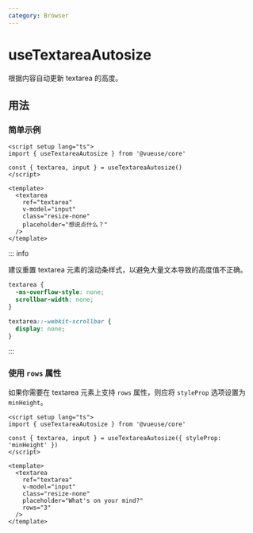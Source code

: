```yaml
---
category: Browser
---
```


# useTextareaAutosize

根据内容自动更新 textarea 的高度。

## 用法

### 简单示例

```vue
<script setup lang="ts">
import { useTextareaAutosize } from '@vueuse/core'

const { textarea, input } = useTextareaAutosize()
</script>

<template>
  <textarea
    ref="textarea"
    v-model="input"
    class="resize-none"
    placeholder="想说点什么？"
  />
</template>
```

::: info

建议重置 textarea 元素的滚动条样式，以避免大量文本导致的高度值不正确。

```css
textarea {
  -ms-overflow-style: none;
  scrollbar-width: none;
}

textarea::-webkit-scrollbar {
  display: none;
}
```

:::

### 使用 `rows` 属性

如果你需要在 textarea 元素上支持 `rows` 属性，则应将 `styleProp` 选项设置为 `minHeight`。

```vue
<script setup lang="ts">
import { useTextareaAutosize } from '@vueuse/core'

const { textarea, input } = useTextareaAutosize({ styleProp: 'minHeight' })
</script>

<template>
  <textarea
    ref="textarea"
    v-model="input"
    class="resize-none"
    placeholder="What's on your mind?"
    rows="3"
  />
</template>
```
